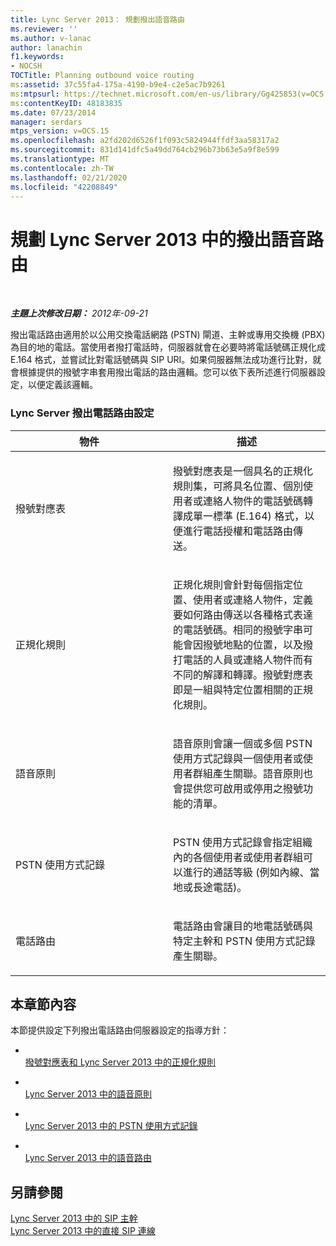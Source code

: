```yaml
---
title: Lync Server 2013： 規劃撥出語音路由
ms.reviewer: ''
ms.author: v-lanac
author: lanachin
f1.keywords:
- NOCSH
TOCTitle: Planning outbound voice routing
ms:assetid: 37c55fa4-175a-4190-b9e4-c2e5ac7b9261
ms:mtpsurl: https://technet.microsoft.com/en-us/library/Gg425853(v=OCS.15)
ms:contentKeyID: 48183835
ms.date: 07/23/2014
manager: serdars
mtps_version: v=OCS.15
ms.openlocfilehash: a2fd202d6526f1f093c5824944ffdf3aa58317a2
ms.sourcegitcommit: 831d141dfc5a49dd764cb296b73b63e5a9f8e599
ms.translationtype: MT
ms.contentlocale: zh-TW
ms.lasthandoff: 02/21/2020
ms.locfileid: "42208849"
---
```

<div data-xmlns="http://www.w3.org/1999/xhtml">

<div class="topic" data-xmlns="http://www.w3.org/1999/xhtml" data-msxsl="urn:schemas-microsoft-com:xslt" data-cs="https://msdn.microsoft.com/">

<div data-asp="https://msdn2.microsoft.com/asp">

# <a name="planning-outbound-voice-routing-in-lync-server-2013"></a>規劃 Lync Server 2013 中的撥出語音路由

</div>

<div id="mainSection">

<div id="mainBody">

<span> </span>

_**主題上次修改日期：** 2012年-09-21_

撥出電話路由適用於以公用交換電話網路 (PSTN) 閘道、主幹或專用交換機 (PBX) 為目的地的電話。當使用者撥打電話時，伺服器就會在必要時將電話號碼正規化成 E.164 格式，並嘗試比對電話號碼與 SIP URI。如果伺服器無法成功進行比對，就會根據提供的撥號字串套用撥出電話的路由邏輯。您可以依下表所述進行伺服器設定，以便定義該邏輯。

### <a name="lync-server-outbound-call-routing-settings"></a>Lync Server 撥出電話路由設定

<table>
<colgroup>
<col style="width: 50%" />
<col style="width: 50%" />
</colgroup>
<thead>
<tr class="header">
<th>物件</th>
<th>描述</th>
</tr>
</thead>
<tbody>
<tr class="odd">
<td><p>撥號對應表</p></td>
<td><p>撥號對應表是一個具名的正規化規則集，可將具名位置、個別使用者或連絡人物件的電話號碼轉譯成單一標準 (E.164) 格式，以便進行電話授權和電話路由傳送。</p></td>
</tr>
<tr class="even">
<td><p>正規化規則</p></td>
<td><p>正規化規則會針對每個指定位置、使用者或連絡人物件，定義要如何路由傳送以各種格式表達的電話號碼。相同的撥號字串可能會因撥號地點的位置，以及撥打電話的人員或連絡人物件而有不同的解譯和轉譯。撥號對應表即是一組與特定位置相關的正規化規則。</p></td>
</tr>
<tr class="odd">
<td><p>語音原則</p></td>
<td><p>語音原則會讓一個或多個 PSTN 使用方式記錄與一個使用者或使用者群組產生關聯。語音原則也會提供您可啟用或停用之撥號功能的清單。</p></td>
</tr>
<tr class="even">
<td><p>PSTN 使用方式記錄</p></td>
<td><p>PSTN 使用方式記錄會指定組織內的各個使用者或使用者群組可以進行的通話等級 (例如內線、當地或長途電話)。</p></td>
</tr>
<tr class="odd">
<td><p>電話路由</p></td>
<td><p>電話路由會讓目的地電話號碼與特定主幹和 PSTN 使用方式記錄產生關聯。</p></td>
</tr>
</tbody>
</table>


<div>

## <a name="in-this-section"></a>本章節內容

本節提供設定下列撥出電話路由伺服器設定的指導方針：

  - <span></span>  
    [撥號對應表和 Lync Server 2013 中的正規化規則](lync-server-2013-dial-plans-and-normalization-rules.md)

  - <span></span>  
    [Lync Server 2013 中的語音原則](lync-server-2013-voice-policies.md)

  - <span></span>  
    [Lync Server 2013 中的 PSTN 使用方式記錄](lync-server-2013-pstn-usage-records.md)

  - <span></span>  
    [Lync Server 2013 中的語音路由](lync-server-2013-voice-routes.md)

</div>

<div>

## <a name="see-also"></a>另請參閱


[Lync Server 2013 中的 SIP 主幹](lync-server-2013-sip-trunking.md)  
[Lync Server 2013 中的直接 SIP 連線](lync-server-2013-direct-sip-connections.md)  
  

</div>

</div>

<span> </span>

</div>

</div>

</div>

